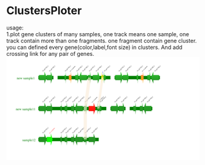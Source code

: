 # ClustersPloter
usage:<br>1.plot gene clusters of many samples, one track means one sample, one track contain more than one fragments. one fragment contain gene cluster. you can defined every gene(color,label,font size) in clusters. And add crossing link for any pair of genes.
    ![alt text](test4.png)

